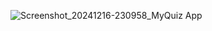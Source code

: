 
![Screenshot_20241216-230958_MyQuiz App](https://github.com/user-attachments/assets/d56182fc-ef3c-4937-bd8c-0217cf7eac99)

